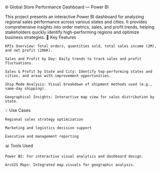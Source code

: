 🌐 Global Store Performance Dashboard — Power BI

This project presents an interactive Power BI dashboard for analyzing regional sales performance across various states and cities. It provides comprehensive insights into order metrics, sales, and profit trends, helping stakeholders quickly identify high-performing regions and optimize business strategies.
🚩 Key Features

    KPIs Overview: Total orders, quantities sold, total sales income (2M), and net profit (286K).

    Sales and Profit by Day: Daily trends to track sales and profit fluctuations.

    Sales & Profit by State and City: Identify top-performing states and cities, and areas with improvement opportunities.

    Ship Mode Analysis: Visual breakdown of shipment methods used (e.g., same-day shipping).

    Geographical Insights: Interactive map view for sales distribution by state.

💡 Use Cases

    Regional sales strategy optimization

    Marketing and logistics decision support

    Executive and management reporting

📊 Tools Used

    Power BI: For interactive visual analytics and dashboard design.

    ArcGIS Maps: Integrated map visuals for geographic analysis.
